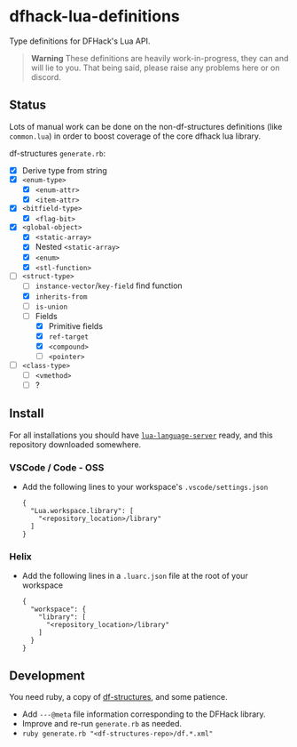 # dfhack-lua-definitions

Type definitions for DFHack's Lua API.

> **Warning**
> These definitions are heavily work-in-progress, they can and will lie to you.
> That being said, please raise any problems here or on discord.

## Status

Lots of manual work can be done on the non-df-structures definitions
(like `common.lua`) in order to boost coverage of the core dfhack lua library.

df-structures `generate.rb`:
- [x] Derive type from string
- [x] `<enum-type>`
  - [x] `<enum-attr>`
  - [x] `<item-attr>`
- [x] `<bitfield-type>`
  - [x] `<flag-bit>`
- [x] `<global-object>`
  - [x] `<static-array>`
  - [x] Nested `<static-array>`
  - [x] `<enum>`
  - [x] `<stl-function>`
- [ ] `<struct-type>`
  - [ ] `instance-vector`/`key-field` find function
  - [x] `inherits-from`
  - [ ] `is-union`
  - [ ] Fields
    - [x] Primitive fields
    - [x] `ref-target`
    - [x] `<compound>`
    - [ ] `<pointer>`
- [ ] `<class-type>`
  - [ ] `<vmethod>`
  - [ ] ?

## Install

For all installations you should have 
[`lua-language-server`](https://github.com/LuaLS/lua-language-server) ready,
and this repository downloaded somewhere.

### VSCode / Code - OSS

- Add the following lines to your workspace's `.vscode/settings.json`
  ```
  {
    "Lua.workspace.library": [
      "<repository_location>/library"
    ]
  }
  ```

### Helix

- Add the following lines in a `.luarc.json` file at the root of your workspace
  ```
  {
    "workspace": {
      "library": [
        "<repository_location>/library"
      ]
    }
  }
  ```

## Development

You need ruby, a copy of [df-structures](//github.com/DFHack/df-structures),
and some patience.

- Add `---@meta` file information corresponding to the DFHack library.
- Improve and re-run `generate.rb` as needed.
- `ruby generate.rb "<df-structures-repo>/df.*.xml"`
